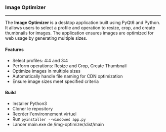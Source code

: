### Image Optimizer

---

The **Image Optimizer** is a desktop application built using PyQt6 and Python. It allows users to select a profile and operation to resize, crop, and create thumbnails for images. The application ensures images are optimized for web usage by generating multiple sizes.

#### Features
- Select profiles: 4:4 and 3:4
- Perform operations: Resize and Crop, Create Thumbnail
- Optimize images in multiple sizes
- Automatically handle file naming for CDN optimization
- Ensure image sizes meet specified criteria

#### Build
- Installer Python3
- Cloner le repository
- Recréer l'environnement virtuel
- Run `pyinstaller --windowed app.py`
- Lancer main.exe de /img-optimizer/dist/main